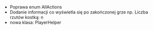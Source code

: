 - Poprawa enum AllActions
- Dodanie informacji co wyświetla się po zakończonej grze np. Liczba rzutów kostką: n
- nowa klasa: PlayerHelper